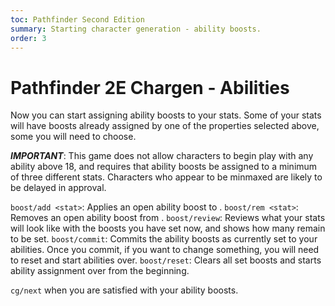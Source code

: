 ```yaml
---
toc: Pathfinder Second Edition
summary: Starting character generation - ability boosts.
order: 3
---
```


# Pathfinder 2E Chargen - Abilities

Now you can start assigning ability boosts to your stats. Some of your stats will have boosts already assigned by one of the properties selected above, some you will need to choose.

**_IMPORTANT_**: This game does not allow characters to begin play with any ability above 18, and requires that ability boosts be assigned to a minimum of three different stats. Characters who appear to be minmaxed are likely to be delayed in approval.

`boost/add <stat>`: Applies an open ability boost to <stat>.
`boost/rem <stat>`: Removes an open ability boost from <stat>.
`boost/review`: Reviews what your stats will look like with the boosts you have set now, and shows how many remain to be set.
`boost/commit`: Commits the ability boosts as currently set to your abilities. Once you commit, if you want to change something, you will need to reset and start abilities over.
`boost/reset`: Clears all set boosts and starts ability assignment over from the beginning.

`cg/next` when you are satisfied with your ability boosts.
